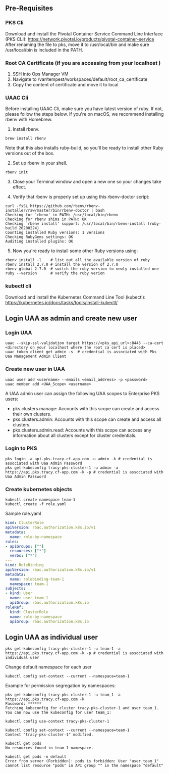## Pre-Requisites
### PKS Cli
Download and install the Pivotal Container Service Command Line Interface (PKS CLI):
https://network.pivotal.io/products/pivotal-container-service<br/>
After renaming the file to pks, move it to /usr/local/bin and make sure /usr/local/bin is included in the PATH.

### Root CA Certificate (if you are accessing from your localhost )
1. SSH into Ops Manager VM
2. Navigate to /var/tempest/workspaces/default/root_ca_certificate
3. Copy the content of certificate and move it to local

### UAAC Cli
Before installing UAAC Cli, make sure you have latest version of ruby. If not, please follow the steps below.
If you're on macOS, we recommend installing rbenv with Homebrew.
1. Install rbenv.
```shell
brew install rbenv
```
Note that this also installs ruby-build, so you'll be ready to install other Ruby versions out of the box.

2. Set up rbenv in your shell.
```shell
rbenv init
```

3. Close your Terminal window and open a new one so your changes take effect.

4. Verify that rbenv is properly set up using this rbenv-doctor script:
```shell
curl -fsSL https://github.com/rbenv/rbenv-installer/raw/master/bin/rbenv-doctor | bash
Checking for `rbenv' in PATH: /usr/local/bin/rbenv
Checking for rbenv shims in PATH: OK
Checking `rbenv install' support: /usr/local/bin/rbenv-install (ruby-build 20200224)
Counting installed Ruby versions: 1 versions
Checking RubyGems settings: OK
Auditing installed plugins: OK
```

5. Now you're ready to install some other Ruby versions using:
```shell
rbenv install -l    # list out all the available version of ruby
rbenv install 2.7.0 # install the version of 2.7.0
rbenv global 2.7.0  # switch the ruby version to newly installed one
ruby --version      # verify the ruby verion
```

### kubectl cli
Download and install the Kubernetes Command Line Tool (kubectl):
https://kubernetes.io/docs/tasks/tools/install-kubectl/

## Login UAA as admin and create new user
### Login UAA
```shell
uaac --skip-ssl-validation target https://<pks_api_url>:8443 --ca-cert <directory on your localhost where the root ca cert is placed>
uaac token client get admin -s  # credential is associated with Pks Uaa Management Admin Client
```

### Create new user in UAA
```shell
uaac user add <username> --emails <email_address> -p <password>
uaac member add <UAA_Scope> <username>
```
A UAA admin user can assign the following UAA scopes to Enterprise PKS users:

- pks.clusters.manage: Accounts with this scope can create and access their own clusters.
- pks.clusters.admin: Accounts with this scope can create and access all clusters.
- pks.clusters.admin.read: Accounts with this scope can access any information about all clusters except for cluster credentials.

### Login to PKS
```shell
pks login -a api.pks.tracy.cf-app.com -u admin -k # credential is associated with Uaa Admin Password
pks get-kubeconfig tracy-pks-cluster-1 -u admin -a https://api.pks.tracy.cf-app.com -k -p # credential is associated with Uaa Admin Password
```

### Create kubernetes objects
```shell
kubectl create namespace team-1
kubectl create -f role.yaml
```

Sample role.yaml
```yaml
kind: ClusterRole
apiVersion: rbac.authorization.k8s.io/v1
metadata:
  name: role-by-namespace
rules:
- apiGroups: [""]
  resources: ["*"]
  verbs: ["*"]
---
kind: RoleBinding
apiVersion: rbac.authorization.k8s.io/v1
metadata:
  name: rolebinding-team-1
  namespace: team-1
subjects:
- kind: User
  name: user_team_1
  apiGroup: rbac.authorization.k8s.io
roleRef:
  kind: ClusterRole
  name: role-by-namespace
  apiGroup: rbac.authorization.k8s.io
```

## Login UAA as individual user
```shell
pks get-kubeconfig tracy-pks-cluster-1 -u team-1 -a https://api.pks.tracy.cf-app.com -k -p # credential is associated with individual user
```
Change default namespace for each user
```shell
kubectl config set-context --current --namespace=team-1
```
Example for permission segregation by namespaces:
```shell
pks get-kubeconfig tracy-pks-cluster-1 -u team_1 -a https://api.pks.tracy.cf-app.com -k              
Password: ******
Fetching kubeconfig for cluster tracy-pks-cluster-1 and user team_1.
You can now use the kubeconfig for user team_1:

kubectl config use-context tracy-pks-cluster-1

kubectl config set-context --current --namespace=team-1                                             
Context "tracy-pks-cluster-1" modified.

kubectl get pods                                                                                         
No resources found in team-1 namespace.

kubectl get pods -n default                                                                               
Error from server (Forbidden): pods is forbidden: User "user_team_1" cannot list resource "pods" in API group "" in the namespace "default"
```
